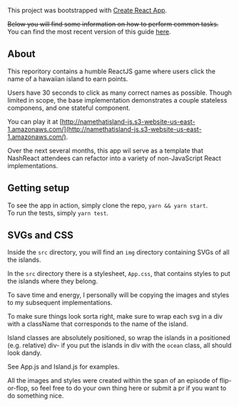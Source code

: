 This project was bootstrapped with [Create React App](https://github.com/facebookincubator/create-react-app).

~~Below you will find some information on how to perform common tasks.<br>~~
You can find the most recent version of this guide [here](https://github.com/facebookincubator/create-react-app/blob/master/packages/react-scripts/template/README.md).

## About

This reporitory contains a humble ReactJS game where users click the name of a hawaiian island to earn points. 

Users have 30 seconds to click as many correct names as possible. Though limited in scope, the base implementation demonstrates a couple stateless componens, and one stateful component.

You can play it at [http://namethatisland-js.s3-website-us-east-1.amazonaws.com/](http://namethatisland-js.s3-website-us-east-1.amazonaws.com/).

Over the next several months, this app wil serve as a template that NashReact attendees can refactor into a variety of non-JavaScript React implementations.

## Getting setup
To see the app in action, simply clone the repo, `yarn && yarn start`.  
To run the tests, simply `yarn test`. 

## SVGs and CSS
Inside the `src` directory, you will find an `img` directory containing SVGs of all the islands.

In the `src` directory there is a stylesheet, `App.css`, that contains styles to put the islands where they belong.

To save time and energy, I personally will be copying the images and styles to my subsequent implementations.

To make sure things look sorta right, make sure to wrap each svg in a div with a className that corresponds to the name of the island.

Island classes are absolutely positioned, so wrap the islands in a positioned (e.g. relative) div- if you put the islands in div with the `ocean` class, all should look dandy.

See App.js and Island.js for examples.

All the images and styles were created within the span of an episode of flip-or-flop, so feel free to do your own thing here or submit a pr if you want to do something nice.
